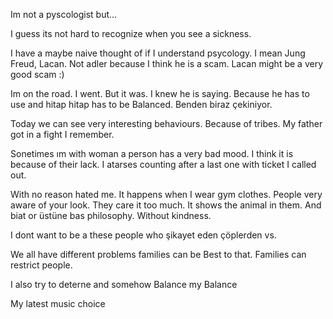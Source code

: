 Im not a pyscologist but... 

I guess its not hard to recognize when you see a sickness. 

I have a maybe naive thought of if I understand psycology. I mean Jung Freud, Lacan. Not adler because I think he is a scam. Lacan might be a very good scam :) 

Im on the road. I went. But it was. I knew he is saying. Because he has to use and hitap hitap has to be Balanced. Benden biraz çekiniyor. 

Today we can see very interesting behaviours. Because of tribes. 
My father got in a fight I remember. 

Sonetimes ım with woman a person has a very bad mood. I think it is because of their lack. I atarses counting after a last one with ticket I called out. 

With no reason hated me. It happens when I wear gym clothes. People very aware of your look. They care it too much. It shows the animal in them. And biat or üstüne bas philosophy. Without kindness.

I dont want to be a these people who şikayet eden çöplerden vs. 

We all have different problems families can be Best to that. Families can restrict people. 

I also try to deterne and somehow Balance my Balance 


My latest music choice

